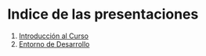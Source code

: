 #  Indice de las presentaciones

1. [Introducción al Curso](https://cpc-gallos.github.io/Presentations/2024/000-Introduccion.html)
1. [Entorno de Desarrollo](https://cpc-gallos.github.io/Presentations/2024/001-Entorno_Desarrollo.html)